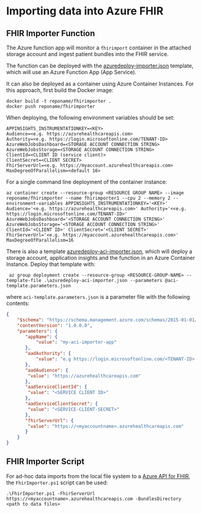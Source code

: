 # Importing data into Azure FHIR

## FHIR Importer Function

The Azure function app will monitor a `fhirimport` container in the attached storage account and ingest patient bundles into the FHIR service.

The function can be deployed with the [azuredeploy-importer.json](../../deploy/templates/azuredeploy-importer.json) template, which will use an Azure Function App (App Service).

It can also be deployed as a container using Azure Container Instances. For this approach, first build the Docker image:

```
docker build -t reponame/fhirimporter .
docker push reponame/fhirimporter
```

When deploying, the following environment variables should be set:

```
APPINSIGHTS_INSTRUMENTATIONKEY=<KEY>
Audience=<e.g. https://azurehealthcareapis.com>
Authority=<e.g. https://login.microsoftonline.com/TENANT-ID>
AzureWebJobsDashboard=<STORAGE ACCOUNT CONNECTION STRING>
AzureWebJobsStorage=<STORAGE ACCOUNT CONNECTION STRING>
ClientId=<CLIENT ID (service client)>
ClientSecret=<CLIENT SECRET>
FhirServerUrl=<e.g. https://myaccount.azurehealthcareapis.com>
MaxDegreeOfParallelism=<default 16>	
```

For a single command line deployment of the container instance:

```
az container create --resource-group <RESOURCE GROUP NAME> --image reponame/fhirimporter --name fhirimporter1 --cpu 2 --memory 2 --environment-variables APPINSIGHTS_INSTRUMENTATIONKEY='<KEY>' Audience='<e.g. https://azurehealthcareapis.com>' Authority='<<e.g. https://login.microsoftonline.com/TENANT-ID>' AzureWebJobsDashboard='<STORAGE ACCOUNT CONNECTION STRING>' AzureWebJobsStorage='<STORAGE ACCOUNT CONNECTION STRING>' ClientId='<CLIENT ID>' ClientSecret='<CLIENT SECRET>' FhirServerUrl='<e.g. https://myaccount.azurehealthcareapis.com>' MaxDegreeOfParallelism=16
```

There is also a template [azuredeploy-aci-importer.json](../../deploy/templates/azuredeploy-aci-importer.json), which will deploy a storage account, application insights and the function in an Azure Container Instance. Deploy that template with:

```
 az group deployment create --resource-group <RESOURCE-GROUP-NAME> --template-file .\azuredeploy-aci-importer.json --parameters @aci-template.parameters.json
```

where `aci-template.parameters.json` is a parameter file with the following contents:

```json
{
    "$schema": "https://schema.management.azure.com/schemas/2015-01-01/deploymentParameters.json#",
    "contentVersion": "1.0.0.0",
    "parameters": {
       "appName": {
           "value": "my-aci-importer-app"
       },
       "aadAuthority": {
           "value": "e.g https://login.microsoftonline.com/<TENANT-ID> (adjust for sovereign cloud)"
       },
       "aadAudience": {
        "value": "https://azurehealthcareapis.com"
       },
       "aadServiceClientId": {
        "value": "<SERVICE CLIENT ID>"
       },
       "aadServiceClientSecret": {
        "value": "<SERVICE-CLIENT-SECRET>"
       },
       "fhirServerUrl": {
        "value": "https://<myaccountname>.azurehealthcareapis.com"
       }
    }
}
```

## FHIR Importer Script

For ad-hoc data imports from the local file system to a [Azure API for FHIR](https://docs.microsoft.com/azure/healthcare-apis), the `FhirImporter.ps1` script can be used:

```
.\FhirImporter.ps1 -FhirServerUrl https://<myaccountname>.azurehealthcareapis.com -BundlesDirectory <path to data files>
```
